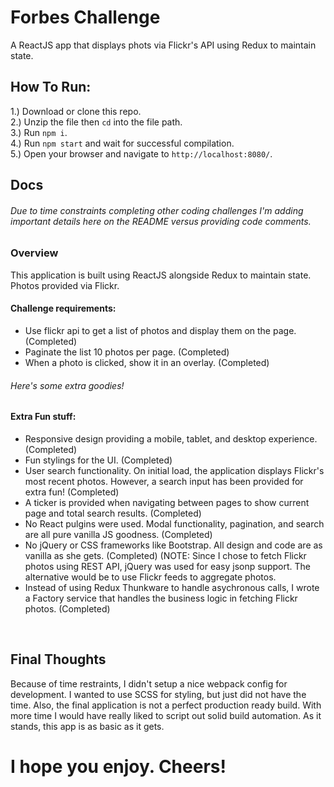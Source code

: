# Forbes Challenge
A ReactJS app that displays phots via Flickr's API using Redux to maintain state.

## How To Run:
1.) Download or clone this repo.
<br>
2.) Unzip the file then `cd` into the file path.
<br>
3.) Run `npm i`.
<br>
4.) Run `npm start` and wait for successful compilation.
<br>
5.) Open your browser and navigate to `http://localhost:8080/`.
<br>

## Docs
###### Due to time constraints completing other coding challenges I'm adding important details here on the README versus providing code comments.
### Overview
This application is built using ReactJS alongside Redux to maintain state. Photos provided via Flickr.
<br>
#### Challenge requirements:
* Use flickr api to get a list of photos and display them on the page. (Completed)
* Paginate the list 10 photos per page. (Completed)
* When a photo is clicked, show it in an overlay. (Completed)

###### Here's some extra goodies!
#### Extra Fun stuff:
* Responsive design providing a mobile, tablet, and desktop experience. (Completed)
* Fun stylings for the UI. (Completed)
* User search functionality. On initial load, the application displays Flickr's most recent photos. However, a search input has been provided for extra fun! (Completed)
* A ticker is provided when navigating between pages to show current page and total search results. (Completed)
* No React pulgins were used. Modal functionality, pagination, and search are all pure vanilla JS goodness. (Completed)
* No jQuery or CSS frameworks like Bootstrap. All design and code are as vanilla as she gets. (Completed)
(NOTE: Since I chose to fetch Flickr photos using REST API, jQuery was used for easy jsonp support. The alternative would be to use Flickr feeds to aggregate photos.
* Instead of using Redux Thunkware to handle asychronous calls, I wrote a Factory service that handles the business logic in fetching Flickr photos. (Completed)
<br>

## Final Thoughts
Because of time restraints, I didn't setup a nice webpack config for development. I wanted to use SCSS for styling, but just did not have the time. Also, the final application is not a perfect production ready build. With more time I would have really liked to script out solid build automation. As it stands, this app is as basic as it gets.

# I hope you enjoy. Cheers!
